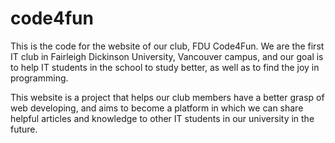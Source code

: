 # code4fun
This is the code for the website of our club, FDU Code4Fun. We are the first IT club in Fairleigh Dickinson University, Vancouver campus, and our goal is to help IT students in the school to study better, as well as to find the joy in programming.

This website is a project that helps our club members have a better grasp of web developing, and aims to become a platform in which we can share helpful articles and knowledge to other IT students in our university in the future.
